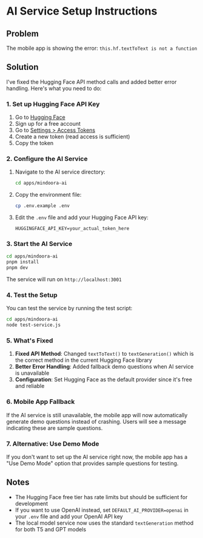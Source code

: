 # AI Service Setup Instructions

## Problem
The mobile app is showing the error: `this.hf.textToText is not a function`

## Solution

I've fixed the Hugging Face API method calls and added better error handling. Here's what you need to do:

### 1. Set up Hugging Face API Key

1. Go to [Hugging Face](https://huggingface.co/)
2. Sign up for a free account
3. Go to [Settings > Access Tokens](https://huggingface.co/settings/tokens)
4. Create a new token (read access is sufficient)
5. Copy the token

### 2. Configure the AI Service

1. Navigate to the AI service directory:
   ```bash
   cd apps/mindoora-ai
   ```

2. Copy the environment file:
   ```bash
   cp .env.example .env
   ```

3. Edit the `.env` file and add your Hugging Face API key:
   ```
   HUGGINGFACE_API_KEY=your_actual_token_here
   ```

### 3. Start the AI Service

```bash
cd apps/mindoora-ai
pnpm install
pnpm dev
```

The service will run on `http://localhost:3001`

### 4. Test the Setup

You can test the service by running the test script:
```bash
cd apps/mindoora-ai
node test-service.js
```

### 5. What's Fixed

1. **Fixed API Method**: Changed `textToText()` to `textGeneration()` which is the correct method in the current Hugging Face library
2. **Better Error Handling**: Added fallback demo questions when AI service is unavailable
3. **Configuration**: Set Hugging Face as the default provider since it's free and reliable

### 6. Mobile App Fallback

If the AI service is still unavailable, the mobile app will now automatically generate demo questions instead of crashing. Users will see a message indicating these are sample questions.

### 7. Alternative: Use Demo Mode

If you don't want to set up the AI service right now, the mobile app has a "Use Demo Mode" option that provides sample questions for testing.

## Notes

- The Hugging Face free tier has rate limits but should be sufficient for development
- If you want to use OpenAI instead, set `DEFAULT_AI_PROVIDER=openai` in your `.env` file and add your OpenAI API key
- The local model service now uses the standard `textGeneration` method for both T5 and GPT models
